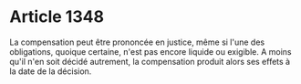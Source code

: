 # Article 1348

La compensation peut être prononcée en justice, même si l'une des obligations, quoique certaine, n'est pas encore liquide ou exigible. A moins qu'il n'en soit décidé autrement, la compensation produit alors ses effets à la date de la décision.
